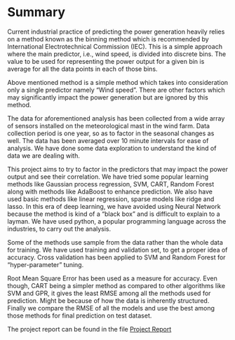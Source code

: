 # Summary

Current industrial practice of predicting the power generation heavily relies on a method known as the binning method which is recommended by International Electrotechnical Commission (IEC). This is a simple approach where the main predictor, i.e., wind speed, is divided into discrete bins. The value to be used for representing the power output for a given bin is average for all the data points in each of those bins. <br>

Above mentioned method is a simple method which takes into consideration
only a single predictor namely “Wind speed”. There are other factors
which may significantly impact the power generation but are ignored by
this method.

The data for aforementioned analysis has been collected from a wide
array of sensors installed on the meteorological mast in the wind farm.
Data collection period is one year, so as to factor in the seasonal
changes as well. The data has been averaged over 10 minute intervals for
ease of analysis. We have done some data exploration to understand the
kind of data we are dealing with.

This project aims to try to factor in the predictors that may impact the
power output and see their correlation. We have tried some popular
learning methods like Gaussian process regression, SVM, CART, Random
Forest along with methods like AdaBoost to enhance prediction. We also
have used basic methods like linear regression, sparse models like ridge
and lasso. In this era of deep learning, we have avoided using Neural
Network because the method is kind of a “black box” and is difficult to
explain to a layman. We have used python, a popular programming language
across the industries, to carry out the analysis.

Some of the methods use sample from the data rather than the whole data
for training. We have used training and validation set, to get a proper
idea of accuracy. Cross validation has been applied to SVM and Random
Forest for “hyper-parameter” tuning.

Root Mean Square Error has been used as a measure for accuracy. Even
though, CART being a simpler method as compared to other algorithms like
SVM and GPR, it gives the least RMSE among all the methods used for
prediction. Might be because of how the data is inherently structured.
Finally we compare the RMSE of all the models and use the best among
those methods for final prediction on test dataset.

The project report can be found in the file [Project Report](https://github.com/KanchanSatpute/Predictive-Modeling-for-Wind-Power-Estimation/blob/master/Project_report.md "Project Report")
